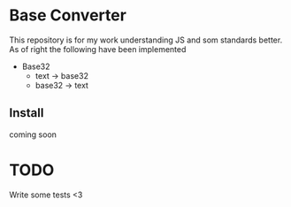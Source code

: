 # Base Converter

This repository is for my work understanding JS and som standards better. As of right the following have been implemented 

* Base32
  * text -> base32
  * base32 -> text

## Install
coming soon

# TODO

Write some tests <3
